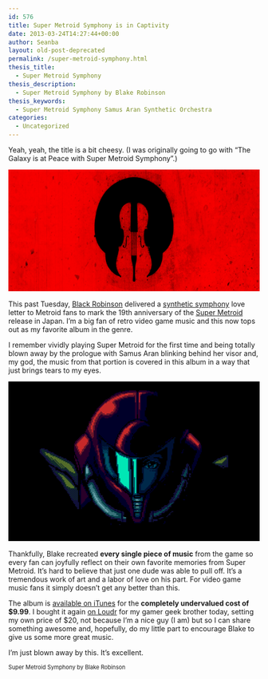 ```yaml
---
id: 576
title: Super Metroid Symphony is in Captivity
date: 2013-03-24T14:27:44+00:00
author: Seanba
layout: old-post-deprecated
permalink: /super-metroid-symphony.html
thesis_title:
  - Super Metroid Symphony
thesis_description:
  - Super Metroid Symphony by Blake Robinson
thesis_keywords:
  - Super Metroid Symphony Samus Aran Synthetic Orchestra
categories:
  - Uncategorized
---
```

Yeah, yeah, the title is a bit cheesy. (I was originally going to go with “The Galaxy is at Peace with Super Metroid Symphony”.)

[<img title="Super Metroid Symphony" alt="super-metroid-symphony" src="/assets/wp-content/uploads/2013/03/super-metroid-symphony.png" width="640" height="244" />](http://www.metroidorchestra.com/ "Super Metroid Symphony")

This past Tuesday, [Black Robinson](http://en.wikipedia.org/wiki/Blake_Robinson_Synthetic_Orchestra) delivered a [synthetic symphony](http://syntheticorchestra.com/) love letter to Metroid fans to mark the 19th anniversary of the [Super Metroid](http://en.wikipedia.org/wiki/Super_Metroid) release in Japan. I’m a big fan of retro video game music and this now tops out as my favorite album in the genre.

I remember vividly playing Super Metroid for the first time and being totally blown away by the prologue with Samus Aran blinking behind her visor and, my god, the music from that portion is covered in this album in a way that just brings tears to my eyes.

[<img title="Super Metroid Intro" alt="Super Metroid Intro" src="/assets/wp-content/uploads/2013/03/super-metroid-intro_thumb.png" width="512" height="320" />](/assets/wp-content/uploads/2013/03/super-metroid-intro.png)

Thankfully, Blake recreated **every single piece of music** from the game so every fan can joyfully reflect on their own favorite memories from Super Metroid. It’s hard to believe that just one dude was able to pull off. It’s a tremendous work of art and a labor of love on his part. For video game music fans it simply doesn’t get any better than this.

The album is [available on iTunes](http://blake.so/supermetroiditunes) for the **completely undervalued cost of $9.99**. I bought it again [on Loudr](http://blake.so/supermetroid) for my gamer geek brother today, setting my own price of $20, not because I’m a nice guy (I am) but so I can share something awesome and, hopefully, do my little part to encourage Blake to give us some more great music.

I’m just blown away by this. It’s excellent.

<div class="wlWriterEditableSmartContent" id="scid:5737277B-5D6D-4f48-ABFC-DD9C333F4C5D:4598f2be-3088-4d9d-834c-3ec146d6d72e" style="margin: 0px; display: inline; float: none; padding: 0px;">
  <div>
  </div>
  
  <div style="width: 504px; clear: both; font-size: .8em;">
    Super Metroid Symphony by Blake Robinson
  </div>
</div>